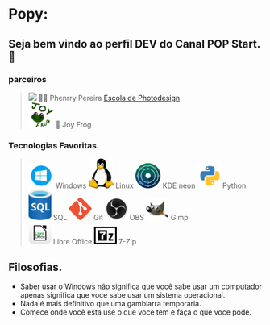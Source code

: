# Popy:
## Seja bem vindo ao perfil DEV do Canal POP Start. 👋
### parceiros
> <img src="https://avatars.githubusercontent.com/u/91348519?v=4" width="50"> 🙎‍♂️ Phenrry Pereira <a href=https://www.youtube.com/@escoladephotodesign/videos>Escola de Photodesign</a><br>
> <img src="Joy_Frog.png" width="50"> 🐸 Joy Frog
### Tecnologias Favoritas.
><img src="windows.png" width="50"> Windows 
><img src="tux.png" width="50"> Linux
><img src="KDE neon.png" width="50"> KDE neon
><img src="python.png" width="50">Python 
><img src="sql.png" width="45"> SQL
><img src="git.png" width="45"> Git
><img src="obs.png" width="45"> OBS
><img src="gimp.png" width="45"> Gimp<br>
><img src="libre_office_logo.png" width="45"> Libre Office
><img src="7-Zip.png" width="45"> 7-Zip
## Filosofias.
- Saber usar o Windows não significa que você sabe usar um computador apenas significa que voce sabe usar um sistema operacional.
- Nada é mais definitivo que uma gambiarra temporaria.
- Comece onde você esta use o que voce tem e faça o que voce pode. 
<!--
**Vinicius-PyDev/Vinicius-PyDev** is a ✨ _special_ ✨ repository because its `README.md` (this file) appears on your GitHub profile.

Here are some ideas to get you started:

- 🔭 Teste de custom
- 🌱 I’m currently learning ...
- 👯 I’m looking to collaborate on ...
- 🤔 I’m looking for help with ...
- 💬 Ask me about ...
- 📫 How to reach me: ...
- 😄 Pronouns: ...
- ⚡ Fun fact: ...
-->
